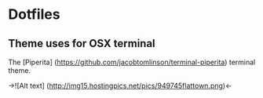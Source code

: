 # Dotfiles

## Theme uses for OSX terminal 
The [Piperita] (https://github.com/jacobtomlinson/terminal-piperita) terminal theme. 

->![Alt text] (http://img15.hostingpics.net/pics/949745flattown.png)<-
